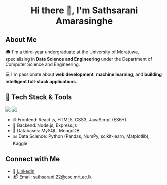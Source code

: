 <h1 align="center">Hi there 👋, I'm Sathsarani Amarasinghe</h1>

## About Me

🎓 I'm a third-year undergraduate at the University of Moratuwa, specializing in **Data Science and Engineering** under the Department of Computer Science and Engineering.

💻 I'm passionate about **web development**, **machine learning**, and **building intelligent full-stack applications**.

## 🚀 Tech Stack & Tools

<img src="https://skillicons.dev/icons?i=python,java,cpp,html,css,js,react,nextjs,express,mysql,mongodb&theme=light" />

<img src="https://skillicons.dev/icons?i=python,java,cpp,html,css,js,react,nextjs,nodejs,express,mysql,mongodb,arduino&theme=dark" />

- 🌐 Frontend: React.js, HTML5, CSS3, JavaScript (ES6+)
- 🧠 Backend: Node.js, Express.js
- 🧮 Databases: MySQL, MongoDB
- 📊 Data Science: Python (Pandas, NumPy, scikit-learn, Matplotlib), Kaggle


## Connect with Me

- 💼 [LinkedIn](www.linkedin.com/in/sathsarani-amarasinghe-ab1254319)
- 📬 Email: sathsarani.22@cse.mrt.ac.lk
